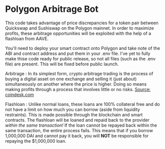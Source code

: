 # Polygon Arbitrage Bot
This code takes advantage of price discrepancies for a token pair between Quickswap and Sushiswap on the Polygon mainnet. In order to maximize profits, these arbitrage opportunities will be exploited with the help of a flashloan from AAVE. 

You'll need to deploy your smart contract onto Polygon and take note of the ABI and contract address and put them in your .env file. I've yet to fully make thise code ready for public release, so not all files (such as the .env file) are present. This will be fixed before public launch. 


Arbitrage
: In its simplest form, crypto arbitrage trading is the process of buying a digital asset on one exchange and selling it (just about) simultaneously on another where the price is higher. Doing so means making profits through a process that involves little or no risks. [Source: coindesk.com](https://www.coindesk.com/learn/crypto-arbitrage-trading-how-to-make-low-risk-gains/#:~:text=In%20its%20simplest%20form%2C%20crypto,involves%20little%20or%20no%20risks.)

Flashloan
: Unlike normal loans, these loans are 100% collateral free and do not have a limit on how much you can borrow (aside from liquidity restraints). This is made possible through the blockchain and smart contracts. The flashloan will be loaned and repaid back to the provider *within the same transaction!* If the loan cannot be repayed back within the same transaction, the entire process fails. This means that if you borrow 1,000,000 DAI and cannot pay it back, you will **NOT** be responsible for repaying the $1,000,000 loan. 
